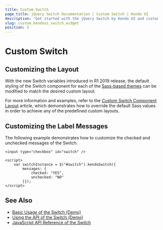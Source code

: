 ```yaml
---
title: Custom Switch
page_title: jQuery Switch Documentation | Custom Switch | Kendo UI
description: "Get started with the jQuery Switch by Kendo UI and customize its layout and label messages."
slug: custom_kendoui_switch_widget
position: 5
---
```


# Custom Switch


## Customizing the Layout

With the new Switch variables introduced in R1 2019 release, the default styling of the Switch component for each of the [Sass-based themes](/kendo-ui/styles-and-layout/sass-themes) can be modified to match the desired custom layout.

For more information and examples, refer to the [Custom Switch Component Layout](https://github.com/telerik/kendo-themes/wiki/Change-the-Switch-Layout) article, which demonstrates how to override the default Sass values in order to achieve any of the predefined custom layouts.

## Customizing the Label Messages

The following example demonstrates how to customize the checked and unchecked messages of the Switch.

    <input type="checkbox" id="switch" />

    <script>
        var switchInstance = $("#switch").kendoSwitch({
            messages: {
                checked: "YES",
                unchecked: "NO"
            }});
    </script>

## See Also

* [Basic Usage of the Switch (Demo)](https://demos.telerik.com/kendo-ui/switch/index)
* [Using the API of the Switch (Demo)](https://demos.telerik.com/kendo-ui/switch/api)
* [JavaScript API Reference of the Switch](/api/javascript/ui/switch)
